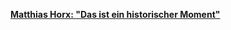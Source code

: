 [**Matthias Horx: "Das ist ein historischer Moment"**](https://kurier.at/wissen/matthias-horx-das-ist-ein-historischer-moment/400785341)